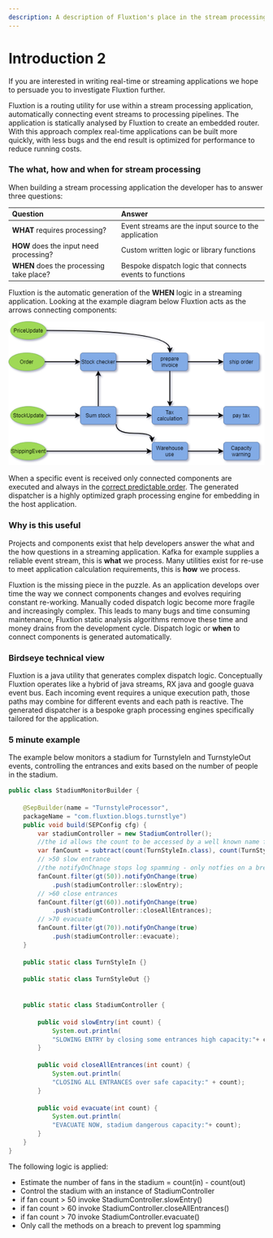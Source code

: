 ```yaml
---
description: A description of Fluxtion's place in the stream processing environment
---
```


# Introduction 2

If you are interested in writing real-time or streaming applications we hope to persuade you to investigate Fluxtion further.

Fluxtion is a  routing utility for use within a stream processing application, automatically connecting event streams to processing pipelines. The application is statically analysed by Fluxtion to create an embedded router. With this approach complex real-time applications can be built more quickly, with less bugs and the end result is optimized for performance to reduce running costs. 

### The what, how and when for stream processing

When building a stream processing application the developer has to answer three questions:

| Question | Answer |
| :--- | :--- |
| **WHAT**  requires processing? | Event streams are the input source to the application  |
| **HOW**  does the input need processing? | Custom written logic or library functions |
| **WHEN** does the processing take place? | Bespoke dispatch logic that connects events to functions |

Fluxtion is the automatic generation of the **WHEN** logic in a streaming application. Looking at the example diagram below Fluxtion acts as the arrows connecting components:

![](.gitbook/assets/flow-processing-example.png)

When a specific event is received only connected components are executed and always in the [correct predictable order](https://www.geeksforgeeks.org/topological-sorting/). The generated dispatcher is a highly optimized graph processing engine for embedding in the host application.

### Why is this useful

Projects and components exist that help developers answer the what and the how questions in a streaming application. Kafka for example supplies a reliable event stream, this is **what** we process. Many utilities exist for re-use to meet application calculation requirements, this is **how** we process. 

Fluxtion is the missing piece in the puzzle. As an application develops over time the way we connect components changes and evolves requiring constant re-working. Manually coded dispatch logic become more fragile and increasingly complex. This leads to many bugs and time consuming maintenance, Fluxtion static analysis algorithms remove these time and money drains from the development cycle. Dispatch logic or **when** to connect components is generated automatically.  

### Birdseye technical view

Fluxtion is a java utility that generates complex dispatch logic. Conceptually Fluxtion operates like a hybrid of java streams, RX java and google guava event bus. Each incoming event requires a unique execution path, those paths may combine for different events and each path is reactive.  The generated dispatcher is a bespoke graph processing engines specifically tailored for the application.

### 5 minute example

The example below monitors a stadium for TurnstyleIn and TurnstyleOut events, controlling the entrances and exits based on the number of people in the stadium.   

```java
public class StadiumMonitorBuilder {

    @SepBuilder(name = "TurnstyleProcessor", 
    packageName = "com.fluxtion.blogs.turnstlye")
    public void build(SEPConfig cfg) {
        var stadiumController = new StadiumController(); 
        //the id allows the count to be accessed by a well known name for logging
        var fanCount = subtract(count(TurnStyleIn.class), count(TurnStyleOut.class)).id("fanCount");
        // >50 slow entrance 
        //the notifyOnChnage stops log spamming - only notfies on a breach
        fanCount.filter(gt(50)).notifyOnChange(true)
            .push(stadiumController::slowEntry);
        // >60 close entrances  
        fanCount.filter(gt(60)).notifyOnChange(true)
            .push(stadiumController::closeAllEntrances);
        // >70 evacuate 
        fanCount.filter(gt(70)).notifyOnChange(true)
            .push(stadiumController::evacuate);
    }

    public static class TurnStyleIn {}

    public static class TurnStyleOut {}


    public static class StadiumController {

        public void slowEntry(int count) {
            System.out.println(
            "SLOWING ENTRY by closing some entrances high capacity:"+ count);
        }

        public void closeAllEntrances(int count) {
            System.out.println(
            "CLOSING ALL ENTRANCES over safe capacity:" + count);
        }

        public void evacuate(int count) {
            System.out.println(
            "EVACUATE NOW, stadium dangerous capacity:"+ count);
        }
    }
}
```

The following logic is applied:

* Estimate the number of fans in the stadium = count\(in\) - count\(out\) 
* Control the stadium with an instance of StadiumController
* if fan count &gt; 50 invoke StadiumController.slowEntry\(\)
* if fan count &gt; 60 invoke StadiumController.closeAllEntrances\(\)
* if fan count &gt; 70 invoke StadiumController.evacuate\(\)
* Only call the methods on a breach to prevent log spamming

